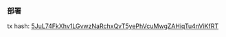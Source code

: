 ### 部署
tx hash: [5JuL74FkXhv1LGvwzNaRchxQvT5yePhVcuMwgZAHiqTu4nViKfRT](https://minascan.io/devnet/tx/5JuL74FkXhv1LGvwzNaRchxQvT5yePhVcuMwgZAHiqTu4nViKfRT?type=zk-tx)

